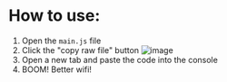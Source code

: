 # How to use: 
1. Open the ```main.js``` file
2. Click the "copy raw file" button ![image](https://github.com/user-attachments/assets/cc6d8842-411c-4a9c-bfc4-a2b8e9252fe4)
3. Open a new tab and paste the code into the console
4. BOOM! Better wifi!
